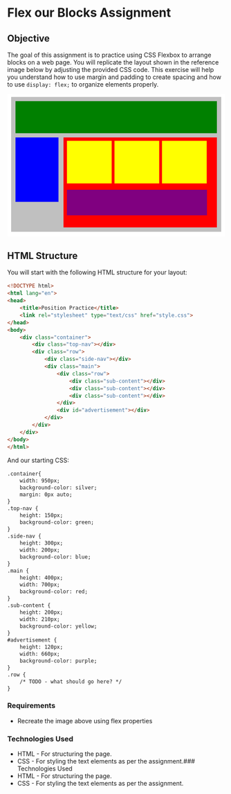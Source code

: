 # Flex our Blocks Assignment

## Objective
The goal of this assignment is to practice using CSS Flexbox to arrange blocks on a web page. You will replicate the layout shown in the reference image below by adjusting the provided CSS code. This exercise will help you understand how to use margin and padding to create spacing and how to use `display: flex;` to organize elements properly.

![Flex our Blocks Reference](image.png)  

## HTML Structure
You will start with the following HTML structure for your layout:

```html
<!DOCTYPE html>
<html lang="en">
<head>
    <title>Position Practice</title>
    <link rel="stylesheet" type="text/css" href="style.css">
</head>
<body>
    <div class="container">
        <div class="top-nav"></div>
        <div class="row">
            <div class="side-nav"></div>
            <div class="main">
                <div class="row">
                    <div class="sub-content"></div>
                    <div class="sub-content"></div>
                    <div class="sub-content"></div>
                </div>
                <div id="advertisement"></div>
            </div>
        </div>
    </div>
</body>
</html>
```
And our starting CSS:

```
.container{
    width: 950px;
    background-color: silver;
    margin: 0px auto;
}
.top-nav {
    height: 150px;
    background-color: green;
}
.side-nav {
    height: 300px;
    width: 200px;
    background-color: blue;
}
.main {
    height: 400px;
    width: 700px;
    background-color: red;
}
.sub-content {
    height: 200px;
    width: 210px;
    background-color: yellow;
}
#advertisement {
    height: 120px;
    width: 660px;
    background-color: purple;
}
.row {
    /* TODO - what should go here? */
}

```

### Requirements
- Recreate the image above using flex properties

### Technologies Used
- HTML - For structuring the page.
- CSS - For styling the text elements as per the assignment.### Technologies Used
- HTML - For structuring the page.
- CSS - For styling the text elements as per the assignment.
